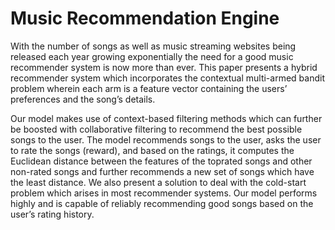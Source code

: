 # Music Recommendation Engine
With the number of songs as well as music streaming websites being released each year growing exponentially the need for a good music recommender system is now more than ever. This paper presents a hybrid recommender system which incorporates the contextual multi-armed bandit problem wherein each arm is a feature vector containing the users’ preferences and the song’s details.

Our model makes use of context-based filtering methods which can further be boosted with collaborative filtering to recommend the best possible songs to the user. The model recommends songs to the user, asks the user to rate the songs (reward), and based on the ratings, it computes the Euclidean distance between the features of the toprated songs and other non-rated songs and further recommends a new set of songs which have the least distance. We also present a solution to deal with the cold-start problem which arises in most recommender systems. Our model performs highly and is capable of reliably recommending good songs based on the user’s rating history.
